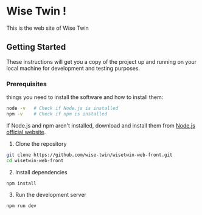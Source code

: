 # Wise Twin !

This is the web site of Wise Twin

## Getting Started

These instructions will get you a copy of the project up and running on your local machine for development and testing purposes.

### Prerequisites

 things you need to install the software and how to install them:

```bash
node -v   # Check if Node.js is installed
npm -v    # Check if npm is installed
```

If Node.js and npm aren't installed, download and install them from [Node.js official website](https://nodejs.org/en).

1. Clone the repository

```bash
git clone https://github.com/wise-twin/wisetwin-web-front.git
cd wisetwin-web-front
```

2. Install dependencies

```bash
npm install
```

3. Run the development server

```bash
npm run dev
```

